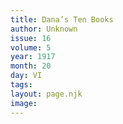 ```yaml
---
title: Dana’s Ten Books
author: Unknown
issue: 16
volume: 5
year: 1917
month: 20
day: VI
tags:
layout: page.njk
image:
---
```

